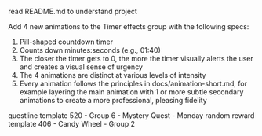 read README.md to understand project

Add 4 new animations to the Timer effects group with the following specs:
1. Pill-shaped countdown timer
2. Counts down minutes:seconds (e.g., 01:40)
3. The closer the timer gets to 0, the more the timer visually alerts the user and creates a visual sense of urgency
4. The 4 animations are distinct at various levels of intensity
5. Every animation follows the principles in docs/animation-short.md, for example layering the main animation with 1 or more subtle secondary animations to create a more professional, pleasing fidelity

questline template 520 - Group 6 - Mystery Quest - Monday
random reward template 406 - Candy Wheel - Group 2
